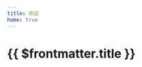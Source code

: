 ```yaml
---
title: 欢迎
home: true
---
```


# {{ $frontmatter.title }}

<script setup>

import { useData } from 'vitepress'
const d = useData()
console.log(d)

</script>